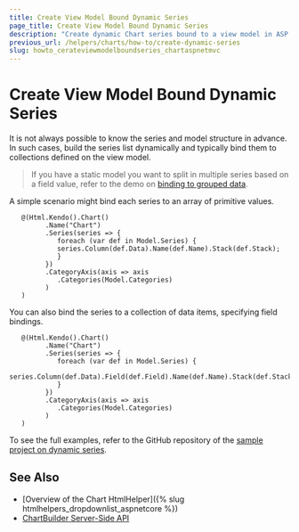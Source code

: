 ```yaml
---
title: Create View Model Bound Dynamic Series
page_title: Create View Model Bound Dynamic Series
description: "Create dynamic Chart series bound to a view model in ASP.NET MVC applications."
previous_url: /helpers/charts/how-to/create-dynamic-series
slug: howto_cerateviewmodelboundseries_chartaspnetmvc
---
```


# Create View Model Bound Dynamic Series

It is not always possible to know the series and model structure in advance. In such cases, build the series list dynamically and typically bind them to collections defined on the view model.

> If you have a static model you want to split in multiple series based on a field value, refer to the demo on [binding to grouped data](https://demos.telerik.com/aspnet-mvc/bar-charts/grouped-data).

A simple scenario might bind each series to an array of primitive values.

```HtmlHelper
   @(Html.Kendo().Chart()
         .Name("Chart")
         .Series(series => {
            foreach (var def in Model.Series) {
            series.Column(def.Data).Name(def.Name).Stack(def.Stack);
            }
         })
         .CategoryAxis(axis => axis
            .Categories(Model.Categories)
         )
   )
```

You can also bind the series to a collection of data items, specifying field bindings.

```HtmlHelper
   @(Html.Kendo().Chart()
         .Name("Chart")
         .Series(series => {
            foreach (var def in Model.Series) {
            series.Column(def.Data).Field(def.Field).Name(def.Name).Stack(def.Stack);
            }
         })
         .CategoryAxis(axis => axis
            .Categories(Model.Categories)
         )
   )
```

To see the full examples, refer to the GitHub repository of the [sample project on dynamic series](https://github.com/telerik/ui-for-aspnet-mvc-examples/tree/master/chart/dynamic-series).

## See Also

* [Overview of the Chart HtmlHelper]({% slug htmlhelpers_dropdownlist_aspnetcore %})
* [ChartBuilder Server-Side API](/api/Kendo.Mvc.UI.Fluent/ChartBuilder)

